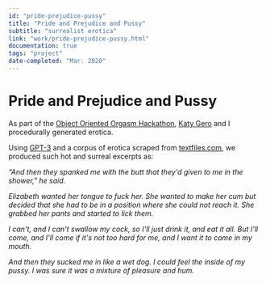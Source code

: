 ```yaml
---
id: "pride-prejudice-pussy"
title: "Pride and Prejudice and Pussy"
subtitle: "surrealist erotica"
link: "work/pride-prejudice-pussy.html"
documentation: true
tags: "project"
date-completed: "Mar. 2020"
---
```

Pride and Prejudice and Pussy
=============================

As part of the [Object Oriented Orgasm Hackathon](http://commiserate.life/sthack), [Katy Gero](http://www.katygero.com/) and I procedurally generated erotica.

Using [GPT-3](https://en.wikipedia.org/wiki/GPT-3) and a corpus of erotica scraped from [textfiles.com](http://textfiles.com/sex/EROTICA/), we produced such hot and surreal excerpts as:

_“And then they spanked me with the butt that they'd given to me in the shower," he said._

_Elizabeth wanted her tongue to fuck her. She wanted to make her cum but decided that she had to be in a position where she could not reach it. She grabbed her pants and started to lick them._

_I can't, and I can't swallow my cock, so I'll just drink it, and eat it all. But I'll come, and I'll come if it's not too hard for me, and I want it to come in my mouth._

_And then they sucked me in like a wet dog. I could feel the inside of my pussy. I was sure it was a mixture of pleasure and hum._